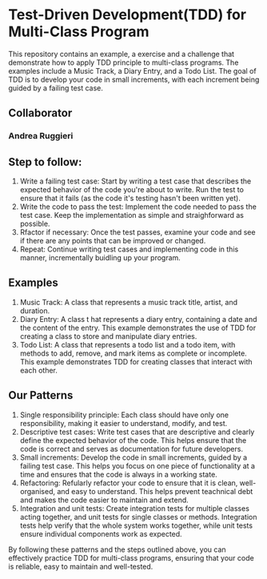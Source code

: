 # Test-Driven Development(TDD) for Multi-Class Program
This repository contains an example, a exercise and a challenge that demonstrate how to apply TDD principle to multi-class programs. The examples include a Music Track, a Diary Entry, and a Todo List. The goal of TDD is to develop your code in small increments, with each increment being guided by a failing test case.

## Collaborator
### Andrea Ruggieri

## Step to follow:
1. Write a failing test case: Start by writing a test case that describes the expected behavior of the code you're about to write. Run the test to ensure that it fails (as the code it's testing hasn't been written yet).
2. Write the code to pass the test: Implement the code needed to pass the test case. Keep the implementation as simple and straighforward as possible.
3. Rfactor if necessary: Once the test passes, examine your code and see if there are any points that can be improved or changed.
4. Repeat: Continue writing test cases and implementing code in this manner, incrementally buidling up your program.

## Examples
1. Music Track: A class that represents a music track title, artist, and duration.
2. Diary Entry: A class t hat represents a diary entry, containing a date and the content of the entry. This example demonstrates the use of TDD for creating a class to store and manipulate diary entries.
3. Todo List: A class that represents a todo list and a todo item, with methods to add, remove, and mark items as complete or incomplete. This example demonstrates TDD for creating classes that interact with each other.

## Our Patterns
1. Single responsibility principle: Each class should have only one responsibility, making it easier to understand, modify, and test.
2. Descriptive test cases: Write test cases that are descriptive and clearly define the expected behavior of the code. This helps ensure that the code is correct and serves as documentation for future developers.
3. Small increments: Develop the code in small increments, guided by a failing test case. This helps you focus on one piece of functionality at a time and ensures that the code is always in a working state.
4. Refactoring: Refularly refactor your code to ensure that it is clean, well-organised, and easy to understand. This helps prevent teachnical debt and makes the code easier to maintain and extend.
5. Integration and unit tests: Create integration tests for multiple classes acting together, and unit tests for single classes or methods. Integration tests help verify that the whole system works together, while unit tests ensure individual components work as expected.

By following these patterns and the steps outlined above, you can effectively practice TDD for multi-class programs, ensuring that your code is reliable, easy to maintain and well-tested.
